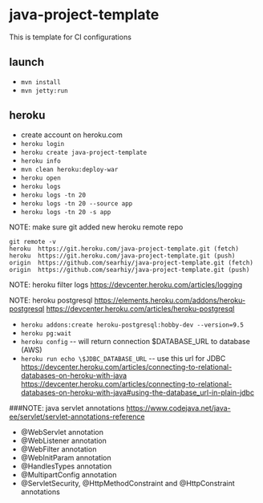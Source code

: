 # java-project-template
This is template for CI configurations

## launch
* ```mvn install```
* ```mvn jetty:run```

## heroku
* create account on heroku.com
* ```heroku login```
* ```heroku create java-project-template```
* ```heroku info```
* ```mvn clean heroku:deploy-war```
* ```heroku open```
* ```heroku logs```
* ```heroku logs -tn 20```
* ```heroku logs -tn 20 --source app```
* ```heroku logs -tn 20 -s app```

NOTE: make sure git added new heroku remote repo
```
git remote -v
heroku  https://git.heroku.com/java-project-template.git (fetch)
heroku  https://git.heroku.com/java-project-template.git (push)
origin  https://github.com/searhiy/java-project-template.git (fetch)
origin  https://github.com/searhiy/java-project-template.git (push)
```
NOTE: heroku filter logs
https://devcenter.heroku.com/articles/logging

NOTE: heroku postgresql
https://elements.heroku.com/addons/heroku-postgresql
https://devcenter.heroku.com/articles/heroku-postgresql
* ```heroku addons:create heroku-postgresql:hobby-dev --version=9.5```
* ```heroku pg:wait``` 
* ```heroku config``` -- will return connection $DATABASE_URL to database (AWS)
* ```heroku run echo \$JDBC_DATABASE_URL``` -- use this url for JDBC
https://devcenter.heroku.com/articles/connecting-to-relational-databases-on-heroku-with-java
https://devcenter.heroku.com/articles/connecting-to-relational-databases-on-heroku-with-java#using-the-database_url-in-plain-jdbc

###NOTE: java servlet annotations
https://www.codejava.net/java-ee/servlet/servlet-annotations-reference

* @WebServlet annotation
* @WebListener annotation
* @WebFilter annotation
* @WebInitParam annotation
* @HandlesTypes annotation
* @MultipartConfig annotation
* @ServletSecurity, @HttpMethodConstraint and @HttpConstraint annotations
